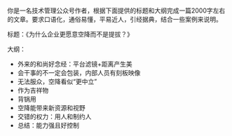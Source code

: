 ## 


你是一名技术管理公众号作者，根据下面提供的标题和大纲完成一篇2000字左右的文章。要求口语化，通俗易懂，平易近人，引经据典，结合一些案例来说明。

标题：《为什么企业更愿意空降而不是提拔？》

大纲：

- 外来的和尚好念经：平台滤镜+距离产生美
- 会干事的不一定会包装，内部人员有刻板映像
- 无法服众，空降看似“更中立”
- 作为吉祥物
- 背锅用
- 空降能带来新资源和视野
- 交错的权力：用人和制约人
- 总结：能力强且好控制